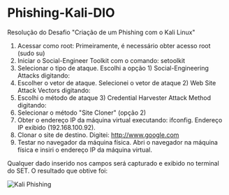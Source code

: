 # Phishing-Kali-DIO
Resolução do Desafio "Criação de um Phishing com o Kali Linux"

1. Acessar como root: Primeiramente, é necessário obter acesso root (sudo su)
2. Iniciar o Social-Engineer Toolkit com o comando: setoolkit
3. Selecionar o tipo de ataque. Escolhi a opção 1) Social-Engineering Attacks digitando:
4. Escolher o vetor de ataque. Selecionei o vetor de ataque 2) Web Site Attack Vectors digitando:
5. Escolhi o método de ataque 3) Credential Harvester Attack Method digitando:
6. Selecionar o método "Site Cloner" (opção 2)
7. Obter o endereço IP da máquina virtual executando: ifconfig. Endereço IP exibido (192.168.100.92).
8. Clonar o site de destino. Digitei: http://www.google.com
9. Testar no navegador da máquina física. Abri o navegador na máquina física e insiri o endereço IP da máquina virtual.
    
Qualquer dado inserido nos campos será capturado e exibido no terminal do SET. O resultado que obtive foi:


![Kali Phishing](https://github.com/user-attachments/assets/77914457-8e41-407e-a1ae-533331a6de9b)
